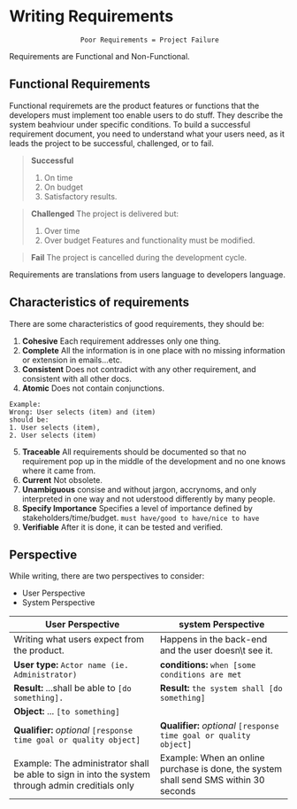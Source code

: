 # Writing Requirements
                      Poor Requirements = Project Failure
Requirements are Functional and Non-Functional.
## Functional Requirements
Functional requiremets are the product features or functions that the developers must implement too enable users to do stuff.
They describe the system beahviour under specific conditions.
To build a successful requirement document, you need to understand what your users need, as it leads the project to be successful, challenged, or to fail.

> **Successful**
> 1. On time
> 2. On budget
> 3. Satisfactory results.

> **Challenged**
The project is delivered but:
> 1. Over time
> 2. Over budget
> Features and functionality must be modified.

> **Fail** 
> The project is cancelled during the development cycle.

Requirements are translations from users language to developers language.

## Characteristics of requirements
There are some characteristics of good requirements, they should be:

1. **Cohesive** Each requirement addresses only one thing.
2. **Complete** All the information is in one place with no missing information or extension in emails...etc.
3. **Consistent** Does not contradict with any other requirement, and consistent with all other docs.
4. **Atomic** Does not contain conjunctions.
``` text
Example:
Wrong: User selects (item) and (item)
should be:
1. User selects (item),
2. User selects (item)
```
5. **Traceable** All requirements should be documented so that no requirement pop up in the middle of the development and no one knows where it came from.
6. **Current** Not obsolete.
7. **Unambiguous** consise and without jargon, accrynoms, and only interpreted in one way and not uderstood differently by many people.
8. **Specify Importance** Specifies a level of importance defined by stakeholders/time/budget. ```must have/good to have/nice to have```
9. **Verifiable** After it is done, it can be tested and verified.

## Perspective
While writing, there are two perspectives to consider: 
- User Perspective
- System Perspective

User Perspective            |  system Perspective            
----------------------------|--------------------------------
Writing what users expect from the product. | Happens in the back-end and the user doesn\t see it.
**User type:** ```Actor name (ie. Administrator)``` | **conditions:** ```when [some conditions are met```
**Result:** ...shall be able to ```[do something].```| **Result:** ```the system shall [do something]```
**Object:** ... ```[to something]```|
**Qualifier:** *optional* ```[response time goal or quality object]```| **Qualifier:** *optional* ```[response time goal or quality object]```
Example: The administrator shall be able to sign in into the system through admin creditials only | Example: When an online purchase is done, the system shall send SMS within 30 seconds

